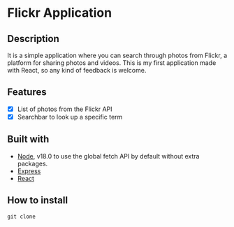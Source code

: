 # Flickr Application

## Description

It is a simple application where you can search through photos from Flickr, a platform for sharing photos and videos. This is my first application made with React, so any kind of feedback is welcome.

## Features

- [x] List of photos from the Flickr API
- [x] Searchbar to look up a specific term

## Built with

- [Node](https://nodejs.org/en/), v18.0 to use the global fetch API by default without extra packages.
- [Express](https://expressjs.com/)
- [React](https://reactjs.org/)

## How to install

```
git clone
```
